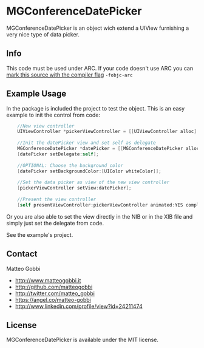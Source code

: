 MGConferenceDatePicker
===============

MGConferenceDatePicker is an object wich extend a UIView furnishing a very nice type of data picker.

## Info

This code must be used under ARC. 
If your code doesn't use ARC you can [mark this source with the compiler flag](http://www.codeography.com/2011/10/10/making-arc-and-non-arc-play-nice.html) `-fobjc-arc` 

## Example Usage

In the package is included the project to test the object.
This is an easy example to init the control from code:

``` objective-c
    //New view controller
    UIViewController *pickerViewController = [[UIViewController alloc] init];
    
    //Init the datePicker view and set self as delegate
    MGConferenceDatePicker *datePicker = [[MGConferenceDatePicker alloc] initWithFrame:self.view.bounds];
    [datePicker setDelegate:self];
    
    //OPTIONAL: Choose the background color
    [datePicker setBackgroundColor:[UIColor whiteColor]];
    
    //Set the data picker as view of the new view controller
    [pickerViewController setView:datePicker];
    
    //Present the view controller
    [self presentViewController:pickerViewController animated:YES completion:nil];
```

Or you are also able to set the view directly in the NIB or in the XIB file and simply just set the delegate from code.

See the example's project.


## Contact

Matteo Gobbi

- http://www.matteogobbi.it
- http://github.com/matteogobbi
- http://twitter.com/matteo_gobbi
- https://angel.co/matteo-gobbi
- http://www.linkedin.com/profile/view?id=24211474

## License

MGConferenceDatePicker is available under the MIT license.
